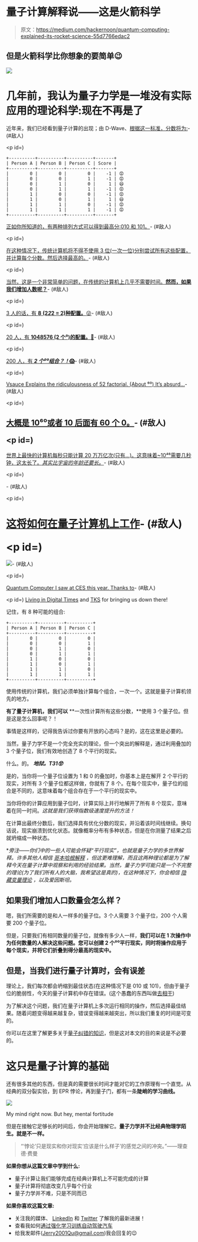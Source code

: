 # 量子计算解释说——这是火箭科学

> 原文：<https://medium.com/hackernoon/quantum-computing-explained-its-rocket-science-55d7766edac2>

## 但是火箭科学比你想象的要简单😉

![](img/9e1b5006da4209c2f1d0f1fb13908f5c.png)

# 几年前，我认为量子力学是一堆没有实际应用的理论科学:现在不再是了

近年来，我们已经看到量子计算的出现；由 D-Wave、[根据这一标准，分数将为:](https://medium.com/u/8cc9c7d5570#朋友)- (#敌人)</strong></p><p id=)

```
+----------+----------+----------+-------+
| Person A | Person B | Person C | Score |
+----------+----------+----------+-------+
|        0 |        0 |        0 |    -1 | 😡
|        0 |        0 |        1 |    -1 | 😡
|        0 |        1 |        0 |     1 | 😆
|        0 |        1 |        1 |    -1 | 😡
|        1 |        0 |        0 |    -1 | 😡
|        1 |        0 |        1 |     1 | 😆
|        1 |        1 |        0 |    -1 | 😡
|        1 |        1 |        1 |    -1 | 😡
+----------+----------+----------+-------+
```

[正如你所知道的，有两种排列方式可以得到最高分:010 和 101。](https://medium.com/u/8cc9c7d5570#朋友)- (#敌人)</strong></p><p id=)

[在这种情况下，传统计算机将不得不使用 3 位(一次一位)分别尝试所有这些配置，并计算每个分数。然后选择最高的。](https://medium.com/u/8cc9c7d5570#朋友)- (#敌人)</strong></p><p id=)

[当然，这是一个非常简单的问题，在传统的计算机上几乎不需要时间。**然而，如果我们增加人数呢？**](https://medium.com/u/8cc9c7d5570#朋友)- (#敌人)</strong></p><p id=)

[3 人的话，有 **8** **(2*2*2 = 2)种配置。**😜](https://medium.com/u/8cc9c7d5570#朋友)- (#敌人)</strong></p><p id=)

[20 人，有 **1048576 (2 个⁰)的配置。**😤](https://medium.com/u/8cc9c7d5570#朋友)- (#敌人)</strong></p><p id=)

[200 人，有 ***2 个⁰⁰组合？！*😱**](https://medium.com/u/8cc9c7d5570#朋友)- (#敌人)</strong></p><p id=)

[Vsauce Explains the ridiculousness of 52 factorial. (About ⁶⁰) It’s absurd…](https://medium.com/u/8cc9c7d5570#朋友)- (#敌人)</strong></p><p id=)

## [大概是 10⁶⁰或者 10 后面有 60 个 0。](https://medium.com/u/8cc9c7d5570#朋友)- (#敌人)</strong></p><p id=)

[世界上最快的计算机每秒只能计算 20 万万亿次(只有…)。这意味着~10⁴⁶需要几秒钟，这太长了。*其实比宇宙的年龄还要长。*](https://medium.com/u/8cc9c7d5570#朋友)- (#敌人)</strong></p><p id=)

[](https://medium.com/u/8cc9c7d5570#朋友)- (#敌人)</strong></p><p id=)

# [这将如何在量子计算机上工作](https://medium.com/u/8cc9c7d5570#朋友)- (#敌人)</strong></p><p id=)

[![](img/d79e23895355e240990ef0e3489cf911.png)](https://medium.com/u/8cc9c7d5570#朋友)- (#敌人)</strong></p><p id=)

[Quantum Computer I saw at CES this year. Thanks to](https://medium.com/u/8cc9c7d5570#朋友)- (#敌人)</strong></p><p id=) [Living in Digital Times](https://younginnovatorstowatch.com/competitions/2019-national-ces/entries/backen/) and [TKS](https://theksociety.com/) for bringing us down there!

记住，有 8 种可能的组合:

```
+----------+----------+----------+
| Person A | Person B | Person C |
+----------+----------+----------+
|        0 |        0 |        0 |
|        0 |        0 |        1 |
|        0 |        1 |        0 |
|        0 |        1 |        1 |
|        1 |        0 |        0 |
|        1 |        0 |        1 |
|        1 |        1 |        0 |
|        1 |        1 |        1 |
+----------+----------+----------+
```

使用传统的计算机，我们必须单独计算每个组合，一次一个。这就是量子计算机领先的地方。

**有了量子计算机，我们可以** **一次性计算所有这些分数，**使用 3 个量子位。但是这是怎么回事呢？！

事情是这样的，记得我告诉过你要有开放的心态吗？是的，这在这里是必要的。

当然，量子力学不是一个完全充实的理论，但一个突出的解释是，通过利用叠加的 3 个量子位，我们有效地创造了 8 个平行的现实。

什么。的。 ***地狱。*T31*😲***

是的，当你将一个量子位设置为 1 和 0 的叠加时，你基本上是在解开 2 个平行的现实，对所有 3 个量子位都这样做，你就有了 8 个。在每个现实中，量子位的组合是不同的，这意味着每个组合存在于一个平行的现实中。

当你将你的计算应用到量子位时，计算实际上并行地解开了所有 8 个现实，意味着在同一时间。*这就是我们获得指数级速度提升的方法！*

在计算出最终分数后，我们选择具有优化分数的现实，并沿着该时间线继续。换句话说，现实崩溃到优化状态。就像概率分布有多种状态，但是在你测量了结果之后就坍缩成一种状态。

**旁注——你们中的一些人可能会怀疑“平行现实”，也就是量子力学的多世界解释。许多其他人相信* [*哥本哈根解释*](https://www.askamathematician.com/2010/10/q-copenhagen-or-many-worlds/) *，但这更难理解，而且这两种理论都是为了解释今天在量子计算中观察和利用的经验结果。当然，量子力学可能只是一个不完整的理论(为了我们所有人的大脑，我希望这是真的)，在这种情况下，你会相信* [*隐藏变量理论*](https://en.wikipedia.org/wiki/Hidden-variable_theory) *，以及爱因斯坦。*

## 如果我们增加人口数量会怎么样？

嗯，我们所需要的是和人一样多的量子位。3 个人需要 3 个量子位，200 个人需要 200 个量子位。

但是，只要我们有相同数量的量子位，就像有多少人一样，**我们可以在 1 次操作中为任何数量的人解决这些问题。您可以创建 2 个⁰⁰平行现实，同时将操作应用于每个现实，并将它们折叠到得分最高的现实中。**

## 但是，当我们进行量子计算时，会有误差

理论上，我们每次都会坍缩到最佳状态(在这种情况下是 010 或 101)，但由于量子位的脆弱性，今天的量子计算机中存在错误。(这个愚蠢的东西叫做[去相干](https://en.wikipedia.org/wiki/Quantum_decoherence))

为了解决这个问题，我们在量子计算机上多次运行相同的操作，然后选择最佳结果。随着问题变得越来越复杂，错误变得越来越突出，所以我们重复的时间是可变的。

你可以在这里了解更多关于[量子纠错的知识](https://en.wikipedia.org/wiki/Quantum_error_correction)，但是这对本文的目的来说是不必要的。

# 这只是量子计算的基础

还有很多其他的东西，但是真的需要很长时间才能对它的工作原理有一个直觉。从经典的双分裂实验，到 EPR 悖论，再到量子门，都有一条**陡峭的学习曲线。**

![](img/728b11834db1da6c3b551d0f2382c25b.png)

My mind right now. But hey, mental fortitude

但是在接触它足够长的时间后，你会开始理解它。**量子力学并不比经典物理学陌生。就是不一样。**

> “‘悖论’只是现实和你对现实‘应该是什么样子’的感觉之间的冲突。”——理查德·费曼

**如果你想从这篇文章中学到什么:**

*   量子计算让我们能够完成在经典计算机上不可能完成的计算
*   量子计算将彻底改变几乎每个行业
*   量子力学并不难，只是不同而已

**如果你喜欢这篇文章:**

*   关注我的媒体、 [LinkedIn](https://www.linkedin.com/in/jerry-qu/) 和 [Twitter](https://twitter.com/JerryQu2) 了解我的最新进展！
*   查看我如何[通过强化学习训练自动驾驶汽车](https://towardsdatascience.com/reinforcement-learning-towards-general-ai-1bd68256c72d)
*   给我发邮件(Jerry2001Qu@gmail.com)我会回复的😉